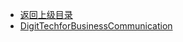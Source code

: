 - [返回上级目录](../_sidebar.md)
- [DigitTechforBusinessCommunication](DigitTechforBusinessCommunication.md)